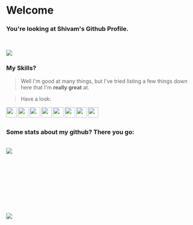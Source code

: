 # Welcome

### You're looking at Shivam's Github Profile.

<br />

![](https://komarev.com/ghpvc/?username=your-github-shivam27k&color=blueviolet)

### My Skills?

> Well I'm good at many things, but I've tried listing a few things down here that I'm **really great** at.

>Have a look:

<img align="left" src="https://skills.thijs.gg/icons?i=html&theme=dark" width="28.5"/>

<img align="left" src="https://skills.thijs.gg/icons?i=css&theme=dark" width="28.5"/>

<img align="left" src="https://skills.thijs.gg/icons?i=js&theme=dark" width="28.5"/>

<img align="left" src="https://skills.thijs.gg/icons?i=react&theme=dark" width="28.5"/>

<img align="left" src="https://skills.thijs.gg/icons?i=python&theme=dark" width="28.5"/>

<img align="left" src="https://skills.thijs.gg/icons?i=unity&theme=dark" width="28.5"/>

<img align="left" src="https://skills.thijs.gg/icons?i=c#&theme=dark" width="28.5"/>

<img align="left" src="https://skills.thijs.gg/icons?i=vscode&theme=dark" width="28.5"/>

<br />
<br />

### Some stats about my github? There you go:

<br />

<div align="center">
  <div style="display: flex; flex-direction: column; gap: 10rem;">
    <img align="top" src="https://github-readme-stats.vercel.app/api/top-langs/?username=shivam27k&layout=compact&show_icons=true&title_color=ffffff&icon_color=34abeb&text_color=daf7dc&bg_color=151515" style="vertical-align: top;" />
    <img align="top" src="https://github-readme-stats.vercel.app/api?username=shivam27k&show_icons=true&title_color=ffffff&icon_color=34abeb&text_color=daf7dc&bg_color=151515" />
  </div>
</div>

<br />
<br />
<br />
<br />
